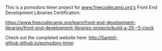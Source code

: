 This is a pomodoro timer project for www.freecodecamp.org's Front End Development Libraries Certification:

https://www.freecodecamp.org/learn/front-end-development-libraries/front-end-development-libraries-projects/build-a-25--5-clock

Check out the completed website here: http://SantoII-github.github.io/pomodoro-timer
